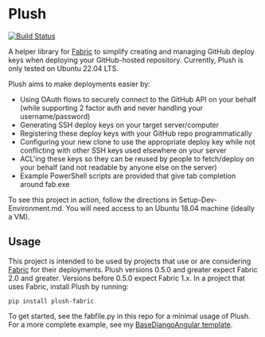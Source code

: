 Plush
==============

[![Build Status](https://kbarnes3.visualstudio.com/Plush/_apis/build/status/kbarnes3.Plush?branchName=master)](https://kbarnes3.visualstudio.com/Plush/_build/latest?definitionId=8&branchName=master)

A helper library for [Fabric](https://www.fabfile.org) to simplify creating and managing GitHub deploy keys when deploying your GitHub-hosted
repository. Currently, Plush is only tested on Ubuntu 22.04 LTS.

Plush aims to make deployments easier by:
- Using OAuth flows to securely connect to the GitHub API on your behalf
(while supporting 2 factor auth and never handling your username/password)
- Generating SSH deploy keys on your target server/computer
- Registering these deploy keys with your GitHub repo programmatically
- Configuring your new clone to use the appropriate deploy key while not conflicting with other 
SSH keys used elsewhere on your server
- ACL'ing these keys so they can be reused by people to fetch/deploy on your behalf
(and not readable by anyone else on the server)
- Example PowerShell scripts are provided that give tab completion around fab.exe

To see this project in action, follow the directions in Setup-Dev-Environment.md. You will need access to an Ubuntu 18.04 machine (ideally a VM).

## Usage

This project is intended to be used by projects that use or are considering [Fabric](https://www.fabfile.org) for their deployments. Plush versions 0.5.0 and greater expect Fabric 2.0 and greater. Versions before 0.5.0 expect Fabric 1.x. In a project that uses Fabric, install Plush by running:

```
pip install plush-fabric
```

To get started, see the fabfile.py in this repo for a minimal usage of Plush. For a more complete example, see my [BaseDjangoAngular template](https://github.com/kbarnes3/BaseDjangoAngular).
